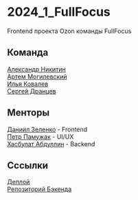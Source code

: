 # 2024_1_FullFocus
Frontend проекта Ozon команды FullFocus
## Команда
[Александр Никитин](https://github.com/Olegsandrik)  
[Артем Могилевский](https://github.com/mvp-mogila)  
[Илья Ковалев](https://github.com/b0pof)  
[Сергей Дранцев](https://github.com/Bopster410)  

## Менторы
[Даниил Зеленко](https://github.com/Zela2520) - Frontend  
[Петр Памужак]() - UI/UX  
[Хасбулат Абдуллин](https://github.com/Yakwilik) - Backend  

## Сссылки
[Деплой](http://62.233.46.235/)  
[Репозиторий Бэкенда](https://github.com/go-park-mail-ru/2024_1_FullFocus)
